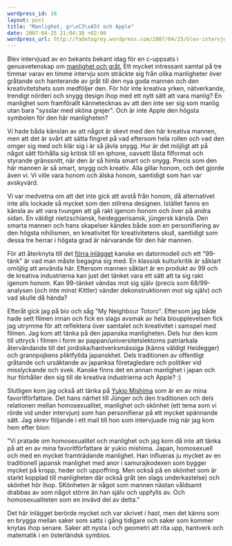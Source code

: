 ```yaml
--- 
wordpress_id: 18
layout: post
title: "Manlighet, gr\xC3\xA5t och Apple"
date: 2007-04-25 21:04:38 +02:00
wordpress_url: http://fadetogrey.wordpress.com/2007/04/25/blev-intervjuad-av-en-bekants-bekant/
---
```

Blev intervjuad av en bekants bekant idag för en c-uppsats i genusvetenskap om <a href="http://www.toomuchsexy.org/index/weblog/comments/crying_men/" title="manlighet och gråt.">manlighet och gråt.</a> Ett mycket intressant samtal på tre timmar varav en timme intervju som sträckte sig från olika manligheter över gråtande och hanterande av gråt till den nya goda mannen och den kreativitetshets som medföljer den. För hör inte kreativa yrken, nätverkande, trendigt nörderi och snygg design ihop med ett nytt sätt att vara manlig? En manlighet som framförallt kännetecknas av att den inte ser sig som manlig utan bara "sysslar med sköna grejer". Och är inte Apple den högsta symbolen för den här manligheten?

Vi hade båda känslan av att något är skevt med den här kreativa mannen, men att det är svårt att sätta fingret på vad eftersom hela rollen och vad den omger sig med och klär sig i är så jävla snygg. Hur är det möjligt att på något sätt förhålla sig kritisk till en iphone, oavsett låsta filformat och styrande gränssnitt, när den är så himla smart och snygg. Precis som den här mannen är så smart, snygg och kreativ. Alla gillar honom, och det gjorde även vi. Vi ville vara honom och älska honom, samtidigt som han var avskyvärd.

Vi var medvetna om att det inte gick att avstå från honom, då alternativet inte alls lockade så mycket som den stilrena designen. Istället fanns en känsla av att vara tvungen att gå rakt igenom honom och över på andra sidan. En väldigt nietzschiansk, heideggerisansk, jüngersk känsla. Den smarta mannen och hans skapelser kändes både som en personifiering av den högsta nihilismen, en kreativitet för kreativitetens skull, samtidigt som dessa tre herrar i högsta grad är närvarande för den här mannen.

För att återknyta till det <a href="http://fadetogrey.wordpress.com/2007/04/19/tva-recensioner/" title="förra inlägget">förra inlägget</a> kanske en datormodell och ett "99-tänk" är vad man måste begagna sig med. En klassisk kulturkritik är såklart omöjlig att använda här. Eftersom mannen såklart är en produkt av 99 och de kreativa industrierna kan just det tänket vara ett sätt att ta sig rakt igenom honom. Kan 99-tänket vändas mot sig själv (precis som 68/99-analysen (och inte minst Kittler) vänder dekonstruktionen mot sig själv) och vad skulle då hända?

Efteråt gick jag på bio och såg "My Neighbour Totoro". Eftersom jag både hade sett filmen innan och fick en slags avsmak av hela bioupplevelsen fick jag utrymme för att reflektera över samtalet och kreativitet i samspel med filmen. Jag kom att tänka på den japanska manligheten. Dels hur den kom till uttryck i filmen i form av pappan/universitetslektorns patriarkala återvändande till det jordiska/hantverksmässiga (känns väldigt Heidegger) och  grannpojkens pliktfyllda japanskhet. Dels traditionen av offentligt gråtande och ursäktande av japanksa företagledare och politiker vid misslyckande och svek. Kanske finns det en annan manlighet i japan och hur förhåller den sig till de kreativa industrierna och Apple? :)

Slutligen kom jag också att tänka på <a href="http://haecceitas.blogsome.com/category/tradgardsmasteri/" title="Yukio Mishima">Yukio Mishima</a> som är en av mina favoritförfattare. Det hans närhet till Jünger och den traditionen och dels relationen mellan homosexualitet, manlighet och skönhet (ett tema som vi rörde vid under intervjun) som han personifierar på ett mycket spännande sätt. Jag skrev följande i ett mail till hon som intervjuade mig när jag kom hem efter bion:

"Vi pratade om homosexualitet och manlighet och jag kom då inte att tänka på att en av mina favoritförfattare är yukio mishima. Japan, homosexuell och med en mycket framträdande manlighet. Han influeras ju mycket av en traditionell japansk manlighet med anor i samurajkodexen som bygger mycket på kropp, heder och uppoffring. Men också på en skönhet som är starkt kopplad till manligheten där också gråt (en slags underkastelse) och skönhet hör ihop. SKönheten är något som mannen nästan våldsamt drabbas av som något större än han själv och uppfylls av. Och homosexualiteten som en invävd del av detta."

Det här inlägget berörde mycket och var skrivet i hast, men det känns som en brygga mellan saker som satts i gång tidigare och saker som kommer knytas ihop senare. Saker att nysta i och geometri att rita upp, hantverk och matematik i en österländsk symbios.
